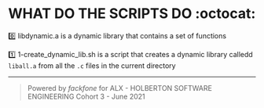 # WHAT DO THE SCRIPTS DO :octocat:

:zero: libdynamic.a is a dynamic library that contains a set of functions

:one: 1-create_dynamic_lib.sh is a script that creates a dynamic library calledd `liball.a` from all the `.c` files in the current directory



******************************************************************************
> Powered by *fackfone* for ALX - HOLBERTON SOFTWARE ENGINEERING Cohort 3 - June 2021
